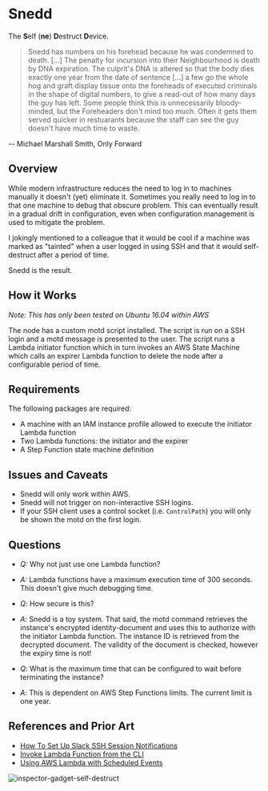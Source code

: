 # Snedd

The **S**elf (**ne**) **D**estruct **D**evice.

> Snedd has numbers on his forehead because he was condemned to death. [...]
> The penalty for incursion into their Neighbourhood is death by DNA
> expiration. The culprit's DNA is altered so that the body dies exactly one
> year from the date of sentence [...] a few go the whole hog and graft
> display tissue onto the foreheads of executed criminals in the shape of
> digital numbers, to give a read-out of how many days the guy has left.
> Some people think this is unnecessarily bloody-minded, but the Foreheaders
> don't mind too much. Often it gets them served quicker in restuarants
> because the staff can see the guy doesn't have much time to waste.

 -- Michael Marshall Smith, Only Forward

## Overview

While modern infrastructure reduces the need to log in to machines manually
it doesn't (yet) eliminate it. Sometimes you really need to log in to that
one machine to debug that obscure problem. This can eventually result in a
gradual drift in configuration, even when configuration management is used
to mitigate the problem.

I jokingly mentioned to a colleague that it would be cool if a machine was
marked as "tainted" when a user logged in using SSH and that it would
self-destruct after a period of time.

Snedd is the result.

## How it Works

*Note: This has only been tested on Ubuntu 16.04 within AWS*

The node has a custom motd script installed. The script is run on a SSH
login and a motd message is presented to the user. The script runs a Lambda
initiator function which in turn invokes an AWS State Machine which calls an
expirer Lambda function to delete the node after a configurable period of
time.

## Requirements

The following packages are required:
 * A machine with an IAM instance profile allowed to execute the initiator
   Lambda function
 * Two Lambda functions: the initiator and the expirer
 * A Step Function state machine definition

## Issues and Caveats

 * Snedd will only work within AWS.
 * Snedd will not trigger on non-interactive SSH logins.
 * If your SSH client uses a control socket (i.e. `ControlPath`) you will
   only be shown the motd on the first login.

## Questions

 * *Q:* Why not just use one Lambda function?
 * *A:* Lambda functions have a maximum execution time of 300 seconds. This
   doesn't give much debugging time.

 * *Q*: How secure is this?
 * *A*: Snedd is a toy system. That said, the motd command retrieves the
   instance's encrypted identity-document and uses this to authorize with
   the initiator Lambda function. The instance ID is retrieved from the
   decrypted document. The validity of the document is checked, however the
   expiry time is not!

 * *Q*: What is the maximum time that can be configured to wait before
   terminating the instance?
 * *A*: This is dependent on AWS Step Functions limits. The current limit is
   one year.

## References and Prior Art

 * [How To Set Up Slack SSH Session Notifications](http://www.ryanbrink.com/slack-ssh-session-notifications/)
 * [Invoke Lambda Function from the CLI](http://docs.aws.amazon.com/lambda/latest/dg/with-userapp-walkthrough-custom-events-invoke.html)
 * [Using AWS Lambda with Scheduled Events](http://docs.aws.amazon.com/lambda/latest/dg/with-scheduled-events.html)

![inspector-gadget-self-destruct](https://cloud.githubusercontent.com/assets/112317/24335641/0ecabbf4-123f-11e7-96f7-8f873c2e1a6c.gif)

